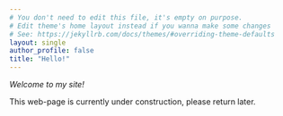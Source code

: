 ```yaml
---
# You don't need to edit this file, it's empty on purpose.
# Edit theme's home layout instead if you wanna make some changes
# See: https://jekyllrb.com/docs/themes/#overriding-theme-defaults
layout: single
author_profile: false
title: "Hello!"
---
```



*Welcome to my site!*

This web-page is currently under construction, please return later.
